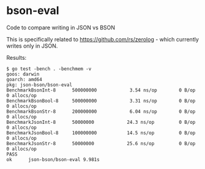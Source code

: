 # bson-eval
Code to compare writing in JSON vs BSON

This is specifically related to https://github.com/rs/zerolog - which currently writes only in JSON. 

Results:

```
$ go test -bench . -benchmem -v
goos: darwin
goarch: amd64
pkg: json-bson/bson-eval
BenchmarkBsonInt-8    	500000000	         3.54 ns/op	       0 B/op	       0 allocs/op
BenchmarkBsonBool-8   	500000000	         3.31 ns/op	       0 B/op	       0 allocs/op
BenchmarkBsonStr-8    	200000000	         6.04 ns/op	       0 B/op	       0 allocs/op
BenchmarkJsonInt-8    	50000000	        24.3 ns/op	       0 B/op	       0 allocs/op
BenchmarkJsonBool-8   	100000000	        14.5 ns/op	       0 B/op	       0 allocs/op
BenchmarkJsonStr-8    	50000000	        25.6 ns/op	       0 B/op	       0 allocs/op
PASS
ok  	json-bson/bson-eval	9.981s
```

